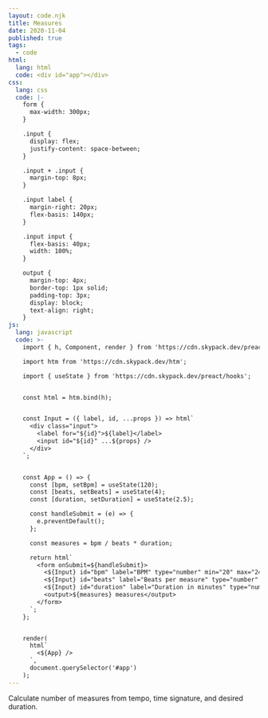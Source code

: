 ```yaml
---
layout: code.njk
title: Measures
date: 2020-11-04
published: true
tags:
  - code
html:
  lang: html
  code: <div id="app"></div>
css:
  lang: css
  code: |-
    form {
      max-width: 300px;
    }

    .input {
      display: flex;
      justify-content: space-between;
    }

    .input + .input {
      margin-top: 8px;
    }

    .input label {
      margin-right: 20px;
      flex-basis: 140px;
    }

    .input input {
      flex-basis: 40px;
      width: 100%;
    }

    output {
      margin-top: 4px;
      border-top: 1px solid;
      padding-top: 3px;
      display: block;
      text-align: right;
    }
js:
  lang: javascript
  code: >-
    import { h, Component, render } from 'https://cdn.skypack.dev/preact';

    import htm from 'https://cdn.skypack.dev/htm';

    import { useState } from 'https://cdn.skypack.dev/preact/hooks';


    const html = htm.bind(h);


    const Input = ({ label, id, ...props }) => html`
      <div class="input">
        <label for="${id}">${label}</label>
        <input id="${id}" ...${props} />
      </div>
    `;


    const App = () => {
      const [bpm, setBpm] = useState(120);
      const [beats, setBeats] = useState(4);
      const [duration, setDuration] = useState(2.5);

      const handleSubmit = (e) => {
        e.preventDefault();
      };

      const measures = bpm / beats * duration;

      return html`
        <form onSubmit=${handleSubmit}>
          <${Input} id="bpm" label="BPM" type="number" min="20" max="240" value=${bpm} onInput=${e => setBpm(parseInt(e.target.value, 10))}/>
          <${Input} id="beats" label="Beats per measure" type="number" min="2" max="8" value=${beats} onInput=${e => setBeats(parseInt(e.target.value, 10))}/>
          <${Input} id="duration" label="Duration in minutes" type="number" min="1" max="10" step="0.25" value=${duration} onInput=${e => setDuration(parseInt(e.target.value, 10))}/>
          <output>${measures} measures</output>
        </form>
      `;
    };


    render(
      html`
        <${App} />
      `,
      document.querySelector('#app')
    );
---
```

Calculate number of measures from tempo, time signature, and desired duration.
